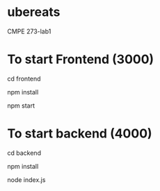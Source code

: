 # ubereats
CMPE 273-lab1

# To start Frontend (3000)
cd frontend

npm install

npm start


# To start backend (4000)
cd backend 

npm install

node index.js
